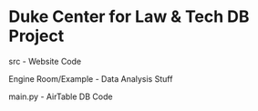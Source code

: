 # Duke Center for Law &amp; Tech DB Project

src - Website Code

Engine Room/Example - Data Analysis Stuff

main.py - AirTable DB Code
